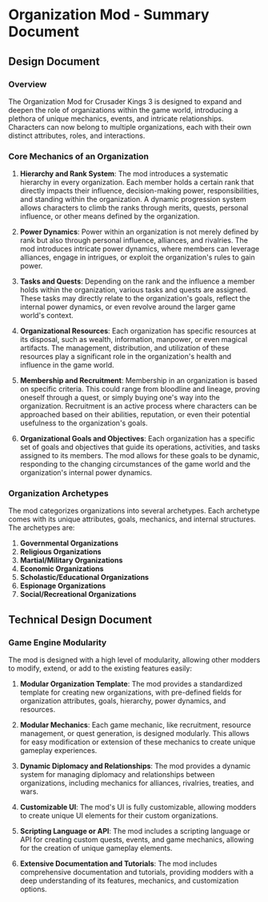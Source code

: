 # Organization Mod - Summary Document

## Design Document

### Overview

The Organization Mod for Crusader Kings 3 is designed to expand and deepen the role of organizations within the game world, introducing a plethora of unique mechanics, events, and intricate relationships. Characters can now belong to multiple organizations, each with their own distinct attributes, roles, and interactions.

### Core Mechanics of an Organization

1. **Hierarchy and Rank System**: The mod introduces a systematic hierarchy in every organization. Each member holds a certain rank that directly impacts their influence, decision-making power, responsibilities, and standing within the organization. A dynamic progression system allows characters to climb the ranks through merits, quests, personal influence, or other means defined by the organization.

2. **Power Dynamics**: Power within an organization is not merely defined by rank but also through personal influence, alliances, and rivalries. The mod introduces intricate power dynamics, where members can leverage alliances, engage in intrigues, or exploit the organization's rules to gain power.

3. **Tasks and Quests**: Depending on the rank and the influence a member holds within the organization, various tasks and quests are assigned. These tasks may directly relate to the organization's goals, reflect the internal power dynamics, or even revolve around the larger game world's context. 

4. **Organizational Resources**: Each organization has specific resources at its disposal, such as wealth, information, manpower, or even magical artifacts. The management, distribution, and utilization of these resources play a significant role in the organization's health and influence in the game world.

5. **Membership and Recruitment**: Membership in an organization is based on specific criteria. This could range from bloodline and lineage, proving oneself through a quest, or simply buying one's way into the organization. Recruitment is an active process where characters can be approached based on their abilities, reputation, or even their potential usefulness to the organization's goals.

6. **Organizational Goals and Objectives**: Each organization has a specific set of goals and objectives that guide its operations, activities, and tasks assigned to its members. The mod allows for these goals to be dynamic, responding to the changing circumstances of the game world and the organization's internal power dynamics.

### Organization Archetypes

The mod categorizes organizations into several archetypes. Each archetype comes with its unique attributes, goals, mechanics, and internal structures. The archetypes are:

1. **Governmental Organizations**
2. **Religious Organizations**
3. **Martial/Military Organizations**
4. **Economic Organizations**
5. **Scholastic/Educational Organizations**
6. **Espionage Organizations**
7. **Social/Recreational Organizations**

## Technical Design Document

### Game Engine Modularity

The mod is designed with a high level of modularity, allowing other modders to modify, extend, or add to the existing features easily:

1. **Modular Organization Template**: The mod provides a standardized template for creating new organizations, with pre-defined fields for organization attributes, goals, hierarchy, power dynamics, and resources.

2. **Modular Mechanics**: Each game mechanic, like recruitment, resource management, or quest generation, is designed modularly. This allows for easy modification or extension of these mechanics to create unique gameplay experiences.

3. **Dynamic Diplomacy and Relationships**: The mod provides a dynamic system for managing diplomacy and relationships between organizations, including mechanics for alliances, rivalries, treaties, and wars.

4. **Customizable UI**: The mod's UI is fully customizable, allowing modders to create unique UI elements for their custom organizations.

5. **Scripting Language or API**: The mod includes a scripting language or API for creating custom quests, events, and game mechanics, allowing for the creation of unique gameplay elements.

6. **Extensive Documentation and Tutorials**: The mod includes comprehensive documentation and tutorials, providing modders with a deep understanding of its features, mechanics, and customization options.
